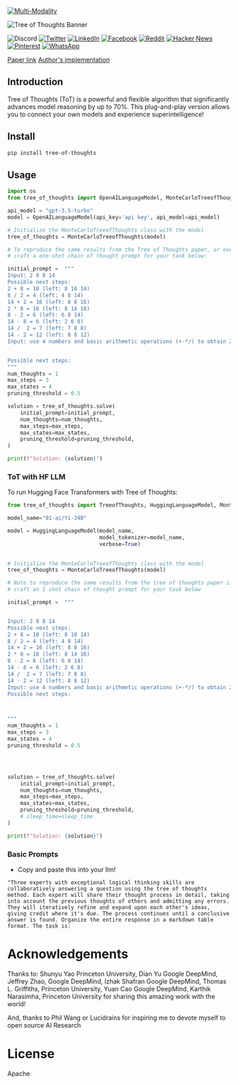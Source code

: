 [![Multi-Modality](agorabanner.png)](https://discord.gg/qUtxnK2NMf)

![Tree of Thoughts Banner](treeofthoughts.png)

![Discord](https://img.shields.io/discord/999382051935506503)
[![Twitter](https://img.shields.io/twitter/url?style=social&url=https%3A%2F%2Fgithub.com%2Fkyegomez%2Ftree-of-thoughts)](https://twitter.com/intent/tweet?text=Check%20out%20this%20amazing%20project%20on%20improving%20AI%20reasoning%20-%20Tree%20of%20Thoughts!%20https://github.com/kyegomez/tree-of-thoughts)
[![LinkedIn](https://img.shields.io/badge/Share-LinkedIn-blue?style=social&logo=linkedin)](https://www.linkedin.com/sharing/share-offsite/?url=https%3A%2F%2Fgithub.com%2Fkyegomez%2Ftree-of-thoughts)
[![Facebook](https://img.shields.io/badge/Share-Facebook-blue?style=social&logo=facebook)](https://www.facebook.com/sharer/sharer.php?u=https%3A%2F%2Fgithub.com%2Fkyegomez%2Ftree-of-thoughts)
[![Reddit](https://img.shields.io/badge/Share-Reddit-orange?style=social&logo=reddit)](https://www.reddit.com/submit?url=https%3A%2F%2Fgithub.com%2Fkyegomez%2Ftree-of-thoughts&title=Check%20out%20this%20amazing%20project%20on%20improving%20AI%20reasoning%20-%20Tree%20of%20Thoughts%21)
[![Hacker News](https://img.shields.io/badge/Share-Hacker%20News-orange?style=social&logo=y-combinator)](https://news.ycombinator.com/submitlink?u=https%3A%2F%2Fgithub.com%2Fkyegomez%2Ftree-of-thoughts&t=Check%20out%20this%20amazing%20project%20on%20improving%20AI%20reasoning%20-%20Tree%20of%20Thoughts%21)
[![Pinterest](https://img.shields.io/badge/Share-Pinterest-red?style=social&logo=pinterest)](https://pinterest.com/pin/create/button/?url=https%3A%2F%2Fgithub.com%2Fkyegomez%2Ftree-of-thoughts&media=https%3A%2F%2Fgithub.com%2Fkyegomez%2Ftree-of-thoughts%2Fraw%2Fmain%2Ftree-of-thoughts.jpeg&description=Check%20out%20this%20amazing%20project%20on%20improving%20AI%20reasoning%20-%20Tree%20of%20Thoughts%21)
[![WhatsApp](https://img.shields.io/badge/Share-WhatsApp-green?style=social&logo=whatsapp)](https://api.whatsapp.com/send?text=Check%20out%20this%20amazing%20project%20on%20improving%20AI%20reasoning%20-%20Tree%20of%20Thoughts%21%20https%3A%2F%2Fgithub.com%2Fkyegomez%2Ftree-of-thoughts)


[Paper link](https://arxiv.org/pdf/2305.10601.pdf)
[Author's implementation](https://github.com/princeton-nlp/tree-of-thought-llm)

## Introduction

Tree of Thoughts (ToT) is a powerful and flexible algorithm that significantly advances model reasoning by up to 70%. This plug-and-play version allows you to connect your own models and experience superintelligence!


## Install

```bash
pip install tree-of-thoughts
```

## Usage
```python
import os
from tree_of_thoughts import OpenAILanguageModel, MonteCarloTreeofThoughts

api_model = "gpt-3.5-turbo"
model = OpenAILanguageModel(api_key='api key', api_model=api_model)

# Initialize the MonteCarloTreeofThoughts class with the model
tree_of_thoughts = MonteCarloTreeofThoughts(model)

# To reproduce the same results from the Tree of Thoughts paper, or even better,
# craft a one-shot chain of thought prompt for your task below:

initial_prompt =  """
Input: 2 8 8 14
Possible next steps:
2 + 8 = 10 (left: 8 10 14)
8 / 2 = 4 (left: 4 8 14)
14 + 2 = 16 (left: 8 8 16)
2 * 8 = 16 (left: 8 14 16)
8 - 2 = 6 (left: 6 8 14)
14 - 8 = 6 (left: 2 6 8)
14 /  2 = 7 (left: 7 8 8)
14 - 2 = 12 (left: 8 8 12)
Input: use 4 numbers and basic arithmetic operations (+-*/) to obtain 24 in 1 equation


Possible next steps:
"""
num_thoughts = 1
max_steps = 3
max_states = 4
pruning_threshold = 0.5

solution = tree_of_thoughts.solve(
    initial_prompt=initial_prompt,
    num_thoughts=num_thoughts, 
    max_steps=max_steps, 
    max_states=max_states, 
    pruning_threshold=pruning_threshold,
)

print(f"Solution: {solution}")
```


### ToT with HF LLM

To run Hugging Face Transformers with Tree of Thoughts:
```python
from tree_of_thoughts import TreeofThoughts, HuggingLanguageModel, MonteCarloTreeofThoughts

model_name="01-ai/Yi-34B"

model = HuggingLanguageModel(model_name, 
                             model_tokenizer=model_name, 
                             verbose=True)
                             

# Initialize the MonteCarloTreeofThoughts class with the model
tree_of_thoughts = MonteCarloTreeofThoughts(model)

# Note to reproduce the same results from the tree of thoughts paper if not better, 
# craft an 1 shot chain of thought prompt for your task below

initial_prompt =  """


Input: 2 8 8 14
Possible next steps:
2 + 8 = 10 (left: 8 10 14)
8 / 2 = 4 (left: 4 8 14)
14 + 2 = 16 (left: 8 8 16)
2 * 8 = 16 (left: 8 14 16)
8 - 2 = 6 (left: 6 8 14)
14 - 8 = 6 (left: 2 6 8)
14 /  2 = 7 (left: 7 8 8)
14 - 2 = 12 (left: 8 8 12)
Input: use 4 numbers and basic arithmetic operations (+-*/) to obtain 24 in 1 equation
Possible next steps:



"""
num_thoughts = 1
max_steps = 3
max_states = 4
pruning_threshold = 0.5




solution = tree_of_thoughts.solve(
    initial_prompt=initial_prompt,
    num_thoughts=num_thoughts, 
    max_steps=max_steps, 
    max_states=max_states, 
    pruning_threshold=pruning_threshold,
    # sleep_time=sleep_time
)

print(f"Solution: {solution}")
```

### Basic Prompts
- Copy and paste this into your llm!

```
"Three experts with exceptional logical thinking skills are collaboratively answering a question using the tree of thoughts method. Each expert will share their thought process in detail, taking into account the previous thoughts of others and admitting any errors. They will iteratively refine and expand upon each other's ideas, giving credit where it's due. The process continues until a conclusive answer is found. Organize the entire response in a markdown table format. The task is:
```



# Acknowledgements

Thanks to: Shunyu Yao Princeton University, Dian Yu Google DeepMind, Jeffrey Zhao, Google DeepMind, Izhak Shafran Google DeepMind, Thomas L. Griffiths, Princeton University, Yuan Cao Google DeepMind, Karthik Narasimha, Princeton University for sharing this amazing work with the world!

And, thanks to Phil Wang or Lucidrains for inspiring me to devote myself to open source AI Research

# License
Apache